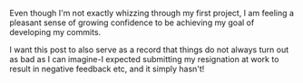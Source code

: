 Even though I'm not exactly whizzing through my first project, I am feeling a pleasant sense of growing confidence to be achieving my goal of developing my commits. 

I want this post to also serve as a record that things do not always turn out as bad as I can imagine-I expected submitting my resignation at work to result in negative feedback etc, and it simply hasn't!